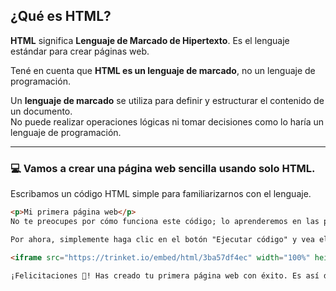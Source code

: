 ## ¿Qué es HTML?

**HTML** significa **Lenguaje de Marcado de Hipertexto**. Es el lenguaje estándar para crear páginas web.

Tené en cuenta que **HTML es un lenguaje de marcado**, no un lenguaje de programación.

Un **lenguaje de marcado** se utiliza para definir y estructurar el contenido de un documento.  
No puede realizar operaciones lógicas ni tomar decisiones como lo haría un lenguaje de programación.

---

### 💻 Vamos a crear una página web sencilla usando solo HTML.

Escribamos un código HTML simple para familiarizarnos con el lenguaje.

```html
<p>Mi primera página web</p>
No te preocupes por cómo funciona este código; lo aprenderemos en las próximas lecciones.

Por ahora, simplemente haga clic en el botón "Ejecutar código" y vea el resultado.

<iframe src="https://trinket.io/embed/html/3ba57df4ec" width="100%" height="200" frameborder="0" allowfullscreen></iframe>

¡Felicitaciones 🎉! Has creado tu primera página web con éxito. Es así de fácil con HTML.
